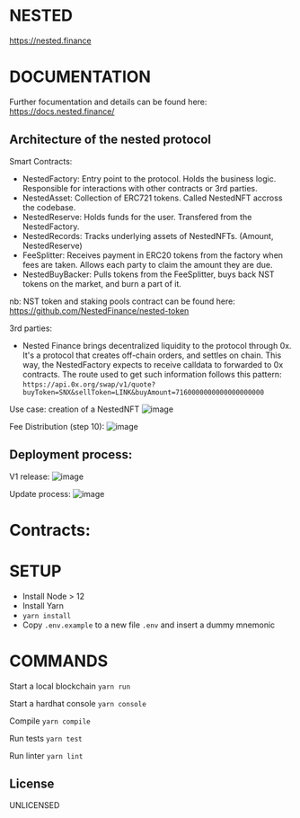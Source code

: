 # NESTED
https://nested.finance

# DOCUMENTATION
Further focumentation and details can be found here: https://docs.nested.finance/
## Architecture of the nested protocol

Smart Contracts:
- NestedFactory: Entry point to the protocol. Holds the business logic. Responsible for interactions with other contracts or 3rd parties.
- NestedAsset: Collection of ERC721 tokens. Called NestedNFT accross the codebase.
- NestedReserve: Holds funds for the user. Transfered from the NestedFactory.
- NestedRecords: Tracks underlying assets of NestedNFTs. (Amount, NestedReserve) 
- FeeSplitter: Receives payment in ERC20 tokens from the factory when fees are taken. Allows each party to claim the amount they are due.
- NestedBuyBacker: Pulls tokens from the FeeSplitter, buys back NST tokens on the market, and burn a part of it.

nb: NST token and staking pools contract can be found here: https://github.com/NestedFinance/nested-token

3rd parties:
- Nested Finance brings decentralized liquidity to the protocol through 0x. It's a protocol that creates off-chain orders, and settles on chain. This way, the NestedFactory expects to receive calldata to forwarded to 0x contracts. The route used to get such information follows this pattern: `https://api.0x.org/swap/v1/quote?buyToken=SNX&sellToken=LINK&buyAmount=7160000000000000000000`

Use case: creation of a NestedNFT
![image](https://user-images.githubusercontent.com/32484870/117845076-857c3580-b280-11eb-9bc7-8422b856ed92.png)

Fee Distribution (step 10):
![image](https://user-images.githubusercontent.com/32484870/117845162-962cab80-b280-11eb-9903-be91ccb41e2b.png)

## Deployment process:
V1 release: 
![image](https://user-images.githubusercontent.com/32484870/117945404-94a9c480-b30e-11eb-9c83-c769f3370bbe.png)

Update process:
![image](https://user-images.githubusercontent.com/32484870/117845522-ec99ea00-b280-11eb-85b3-e5e80451529f.png)

# Contracts:

# SETUP
- Install Node > 12
- Install Yarn
- `yarn install`
- Copy `.env.example` to a new file `.env` and insert a dummy mnemonic

# COMMANDS
Start a local blockchain
`yarn run`

Start a hardhat console
`yarn console`

Compile
`yarn compile`

Run tests
`yarn test`

Run linter
`yarn lint`

## License
UNLICENSED
